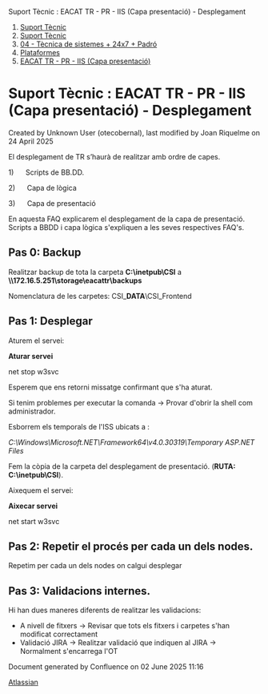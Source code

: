 Suport Tècnic : EACAT TR - PR - IIS (Capa presentació) - Desplegament  

1.  [Suport Tècnic](index.html)
2.  [Suport Tècnic](13893782.html)
3.  [04 - Tècnica de sistemes + 24x7 + Padró](26313202.html)
4.  [Plataformes](Plataformes_41520520.html)
5.  [EACAT TR - PR - IIS (Capa presentació)](41520690.html)

Suport Tècnic : EACAT TR - PR - IIS (Capa presentació) - Desplegament
=====================================================================

Created by Unknown User (otecobernal), last modified by Joan Riquelme on 24 April 2025

El desplegament de TR s’haurà de realitzar amb ordre de capes.

1)      Scripts de BB.DD.

2)      Capa de lògica

3)      Capa de presentació

  

En aquesta FAQ explicarem el desplegament de la capa de presentació. Scripts a BBDD i capa lògica s'expliquen a les seves respectives FAQ's.

Pas 0: Backup
-------------

Realitzar backup de tota la carpeta **C:\\inetpub\\CSI** a **\\\\172.16.5.251\\storage\\eacattr\\backups**

Nomenclatura de les carpetes: CSI\_**DATA**\\CSI\_Frontend

  

Pas 1: Desplegar
----------------

Aturem el servei:

**Aturar servei**

net stop w3svc

Esperem que ens retorni missatge confirmant que s'ha aturat.

Si tenim problemes per executar la comanda → Provar d'obrir la shell com administrador.

  

Esborrem els temporals de l'ISS ubicats a :

_C:\\Windows\\Microsoft.NET\\Framework64\\v4.0.30319\\Temporary ASP.NET Files_

  

Fem la còpia de la carpeta del desplegament de presentació. (**RUTA: C:\\inetpub\\CSI**).

  

Aixequem el servei:

**Aixecar servei**

net start w3svc

  

Pas 2: Repetir el procés per cada un dels nodes.
------------------------------------------------

Repetim per cada un dels nodes on calgui desplegar

Pas 3: Validacions internes.
----------------------------

Hi han dues maneres diferents de realitzar les validacions:

*   A nivell de fitxers → Revisar que tots els fitxers i carpetes s'han modificat correctament
*   Validació JIRA → Realitzar validació que indiquen al JIRA →  Normalment s'encarrega l'OT

  

  

  

Document generated by Confluence on 02 June 2025 11:16

[Atlassian](http://www.atlassian.com/)